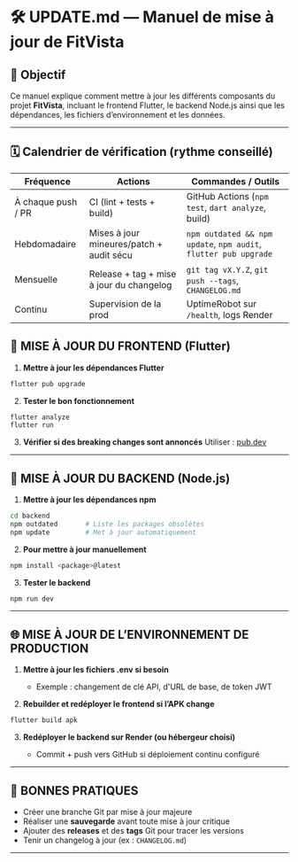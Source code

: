 # 🛠 UPDATE.md — Manuel de mise à jour de FitVista

## 🎯  Objectif

Ce manuel explique comment mettre à jour les différents composants du projet **FitVista**, incluant le frontend Flutter, le backend Node.js ainsi que les dépendances, les fichiers d’environnement et les données.

---

## 🗓️ Calendrier de vérification (rythme conseillé)

| Fréquence | Actions | Commandes / Outils |
|---|---|---|
| À chaque push / PR | CI (lint + tests + build) | GitHub Actions (`npm test`, `dart analyze`, build) |
| Hebdomadaire | Mises à jour mineures/patch + audit sécu | `npm outdated && npm update`, `npm audit`, `flutter pub upgrade` |
| Mensuelle | Release + tag + mise à jour du changelog | `git tag vX.Y.Z`, `git push --tags`, `CHANGELOG.md` |
| Continu | Supervision de la prod | UptimeRobot sur `/health`, logs Render |


## 🔧 MISE À JOUR DU FRONTEND (Flutter)

1. **Mettre à jour les dépendances Flutter**

```bash
flutter pub upgrade
```

2. **Tester le bon fonctionnement**

```bash
flutter analyze
flutter run
```

3. **Vérifier si des breaking changes sont annoncés**
   Utiliser : [pub.dev](https://pub.dev/)

---

## 🔧 MISE À JOUR DU BACKEND (Node.js)

1. **Mettre à jour les dépendances npm**

```bash
cd backend
npm outdated       # Liste les packages obsolètes
npm update         # Met à jour automatiquement
```

2. **Pour mettre à jour manuellement**

```bash
npm install <package>@latest
```

3. **Tester le backend**

```bash
npm run dev
```

---

## 🌐 MISE À JOUR DE L’ENVIRONNEMENT DE PRODUCTION

1. **Mettre à jour les fichiers .env si besoin**

    * Exemple : changement de clé API, d'URL de base, de token JWT

2. **Rebuilder et redéployer le frontend si l’APK change**

```bash
flutter build apk
```

3. **Redéployer le backend sur Render (ou hébergeur choisi)**

    * Commit + push vers GitHub si déploiement continu configuré

---

## 🚀 BONNES PRATIQUES

* Créer une branche Git par mise à jour majeure
* Réaliser une **sauvegarde** avant toute mise à jour critique
* Ajouter des **releases** et des **tags** Git pour tracer les versions
* Tenir un changelog à jour (ex : `CHANGELOG.md`)

---

